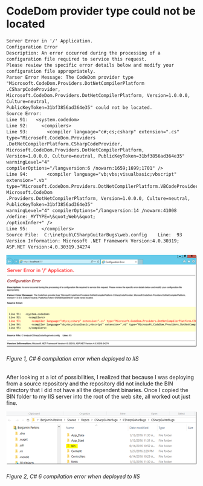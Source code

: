 # CodeDom provider type could not be located

```
Server Error in '/' Application.
Configuration Error
Description: An error occurred during the processing of a configuration file required to service this request. 
Please review the specific error details below and modify your configuration file appropriately.
Parser Error Message: The CodeDom provider type "Microsoft.CodeDom.Providers.DotNetCompilerPlatform
.CSharpCodeProvider, Microsoft.CodeDom.Providers.DotNetCompilerPlatform, Version=1.0.0.0, Culture=neutral, 
PublicKeyToken=31bf3856ad364e35" could not be located.
Source Error:
Line 91:   <system.codedom>
Line 92:     <compilers>
Line 93:       <compiler language="c#;cs;csharp" extension=".cs" type="Microsoft.CodeDom.Providers
.DotNetCompilerPlatform.CSharpCodeProvider, Microsoft.CodeDom.Providers.DotNetCompilerPlatform, 
Version=1.0.0.0, Culture=neutral, PublicKeyToken=31bf3856ad364e35" warningLevel="4" 
compilerOptions="/langversion:6 /nowarn:1659;1699;1701" />
Line 94:       <compiler language="vb;vbs;visualbasic;vbscript" extension=".vb" 
type="Microsoft.CodeDom.Providers.DotNetCompilerPlatform.VBCodeProvider, Microsoft.CodeDom
.Providers.DotNetCompilerPlatform, Version=1.0.0.0, Culture=neutral, PublicKeyToken=31bf3856ad364e35"
warningLevel="4" compilerOptions="/langversion:14 /nowarn:41008 /define:_MYTYPE=\&quot;Web\&quot;
/optionInfer+" />
Line 95:     </compilers>
Source File:  C:\inetpub\CSharpGuitarBugs\web.config    Line:  93
Version Information: Microsoft .NET Framework Version:4.0.30319; ASP.NET Version:4.0.30319.34274
```

![C# 6 compilation error when deployed to IIS][FIGURE1]
###### Figure 1, C# 6 compilation error when deployed to IIS

After looking at a lot of possibilities, I realized that because I was deploying from a source repository and the repository did not include the BIN directory that I did not have all the dependent binaries.  Once I copied the BIN folder to my IIS server into the root of the web site, all worked out just fine.

![C# 6 compilation error when deployed to IIS][FIGURE2]
###### Figure 2, C# 6 compilation error when deployed to IIS

[FIGURE1]: ../images/2016/msdn-0949.png "Figure 1, C# 6 compilation error when deployed to IIS"
[FIGURE2]: ../images/2016/msdn-0950.png "Figure 2, C# 6 compilation error when deployed to IIS"
